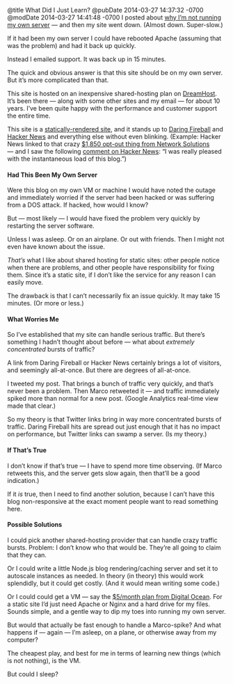 @title What Did I Just Learn?
@pubDate 2014-03-27 14:37:32 -0700
@modDate 2014-03-27 14:41:48 -0700
I posted about [why I’m not running my own server](http://inessential.com/2014/03/27/on_running_your_own_servers_and_why_we) — and then my site went down. (Almost down. Super-slow.)

If it had been my own server I could have rebooted Apache (assuming that was the problem) and had it back up quickly.

Instead I emailed support. It was back up in 15 minutes.

The quick and obvious answer is that this site should be on my own server. But it’s more complicated than that.

This site is hosted on an inexpensive shared-hosting plan on [DreamHost](http://www.dreamhost.com/). It’s been there — along with some other sites and my email — for about 10 years. I’ve been quite happy with the performance and customer support the entire time.

This site is a [statically-rendered site](http://inessential.com/2009/01/30/new_publishing_system_tour_of_my_head), and it stands up to [Daring Fireball](http://daringfireball.net/) and [Hacker News](https://news.ycombinator.com/) and everything else without even blinking. (Example: Hacker News linked to that crazy [$1,850 opt-out thing from Network Solutions](http://inessential.com/2014/01/21/network_solutions_auto-enroll_1_850) — and I saw the following [comment on Hacker News](https://news.ycombinator.com/item?id=7099733): “I was really pleased with the instantaneous load of this blog.”)

#### Had This Been My Own Server

Were this blog on my own VM or machine I would have noted the outage and immediately worried if the server had been hacked or was suffering from a DOS attack. If hacked, how would I know?

But — most likely — I would have fixed the problem very quickly by restarting the server software.

Unless I was asleep. Or on an airplane. Or out with friends. Then I might not even have known about the issue.

*That’s* what I like about shared hosting for static sites: other people notice when there are problems, and other people have responsibility for fixing them. Since it’s a static site, if I don’t like the service for any reason I can easily move.

The drawback is that I can’t necessarily fix an issue quickly. It may take 15 minutes. (Or more or less.)

#### What Worries Me

So I’ve established that my site can handle serious traffic. But there’s something I hadn’t thought about before — what about *extremely concentrated* bursts of traffic?

A link from Daring Fireball or Hacker News certainly brings a lot of visitors, and seemingly all-at-once. But there are degrees of all-at-once.

I tweeted my post. That brings a bunch of traffic very quickly, and that’s never been a problem. Then Marco retweeted it — and traffic immediately spiked more than normal for a new post. (Google Analytics real-time view made that clear.)

So my theory is that Twitter links bring in way more concentrated bursts of traffic. Daring Fireball hits are spread out just enough that it has no impact on performance, but Twitter links can swamp a server. (Is my theory.)

#### If That’s True

I don’t know if that’s true — I have to spend more time observing. (If Marco retweets this, and the server gets slow again, then that’ll be a good indication.)

If it *is* true, then I need to find another solution, because I can’t have this blog non-responsive at the exact moment people want to read something here.

#### Possible Solutions

I could pick another shared-hosting provider that can handle crazy traffic bursts. Problem: I don’t know who that would be. They’re all going to claim that they can.

Or I could write a little Node.js blog rendering/caching server and set it to autoscale instances as needed. In theory (in theory) this would work splendidly, but it could get costly. (And it would mean writing some code.)

Or I could could get a VM — say the [$5/month plan from Digital Ocean](https://www.digitalocean.com/pricing/). For a static site I’d just need Apache or Nginx and a hard drive for my files. Sounds simple, and a gentle way to dip my toes into running my own server.

But would that actually be fast enough to handle a Marco-spike? And what happens if — again — I’m asleep, on a plane, or otherwise away from my computer?

The cheapest play, and best for me in terms of learning new things (which is not nothing), is the VM.

But could I sleep?
